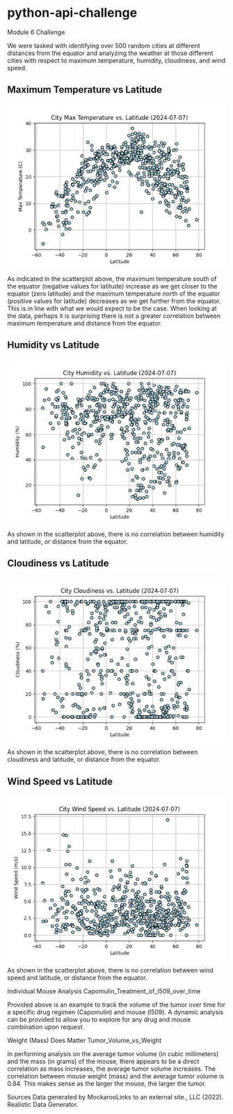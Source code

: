 # python-api-challenge
Module 6 Challenge

We were tasked with identifying over 500 random cities at different distances from the equator and analyzing the weather at those different cities with respect to maximum temperature, humidity, cloudiness, and wind speed.

## Maximum Temperature vs Latitude
![Maximum Temperature vs Latitude](https://github.com/rollernathan/python-api-challenge/blob/main/WeatherPy/output_data/Fig1.png)

As indicated in the scatterplot above, the maximum temperature south of the equator (negative values for latitude) increase as we get closer to the equator (zero latitude) and the maximum temperature north of the equator (positive values for latitude) decreases as we get further from the equator. This is in line with what we would expect to be the case. When looking at the data, perhaps it is surprising there is not a greater correlation between maximum temperature and distance from the equator.


## Humidity vs Latitude
![Humidity vs Latitude](https://github.com/rollernathan/python-api-challenge/blob/main/WeatherPy/output_data/Fig2.png)

As shown in the scatterplot above, there is no correlation between humidity and latitude, or distance from the equator.


## Cloudiness vs Latitude
![Cloudiness vs Latitude](https://github.com/rollernathan/python-api-challenge/blob/main/WeatherPy/output_data/Fig3.png)

As shown in the scatterplot above, there is no correlation between cloudiness and latitude, or distance from the equator.


## Wind Speed vs Latitude
![Wind Speed vs Latitude](https://github.com/rollernathan/python-api-challenge/blob/main/WeatherPy/output_data/Fig4.png)

As shown in the scatterplot above, there is no correlation between wind speed and latitude, or distance from the equator.




Individual Mouse Analysis
Capomulin_Treatment_of_l509_over_time

Provided above is an example to track the volume of the tumor over time for a specific drug regimen (Capomulin) and mouse (l509). A dynamic analysis can be provided to allow you to explore for any drug and mouse combination upon request.

Weight (Mass) Does Matter
Tumor_Volume_vs_Weight

In performing analysis on the average tumor volume (in cubic millimeters) and the mass (in grams) of the mouse, there appears to be a direct correlation as mass increases, the average tumor volume increases. The correlation between mouse weight (mass) and the average tumor volume is 0.84. This makes sense as the larger the mouse, the larger the tumor.

Sources
Data generated by MockarooLinks to an external site., LLC (2022). Realistic Data Generator.
